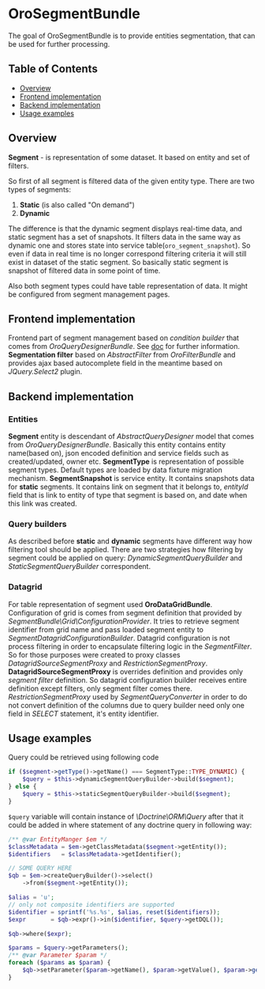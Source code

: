 OroSegmentBundle
===============

The goal of OroSegmentBundle is to provide entities segmentation, that can be used for further processing.

## Table of Contents
 - [Overview](#overview)
 - [Frontend implementation](#frontend-implementation)
 - [Backend implementation](#backend-implementation)
 - [Usage examples](#usage-examples)

## Overview

**Segment** - is representation of some dataset. It based on entity and set of filters.

So first of all segment is filtered data of the given entity type.
There are two types of segments:

 1. **Static** (is also called "On demand")
 2. **Dynamic**

The difference is that the dynamic segment displays real-time data, and static segment has a set of snapshots.
 It filters data in the same way as dynamic one and stores state into service table(`oro_segment_snapshot`).
 So even if data in real time is no longer correspond filtering criteria it will still exist in dataset of the static segment.
 So basically static segment is snapshot of filtered data in some point of time.

 Also both segment types could have table representation of data. It might be configured from segment management pages.

## Frontend implementation

Frontend part of segment management based on *condition builder* that comes from *OroQueryDesignerBundle*.
See [doc](../QueryDesignerBundle/Resources/doc/frontend/condition-builder.md) for further information. **Segmentation filter** based
on *AbstractFilter* from *OroFilterBundle* and provides ajax based autocomplete field in the meantime based on *JQuery.Select2* plugin.

## Backend implementation

### Entities

**Segment** entity is descendant of *AbstractQueryDesigner* model that comes from *OroQueryDesignerBundle*.
 Basically this entity contains entity name(based on), json encoded definition and service fields such as created/updated,
 owner etc. **SegmentType** is representation of possible segment types.
 Default types are loaded by data fixture migration mechanism. **SegmentSnapshot** is service entity.
 It contains snapshots data for **static** segments. It contains link on segment that it belongs to,
 *entityId* field that is link to entity of type that segment is based on, and date when this link was created.

### Query builders

As described before **static** and **dynamic** segments have different way how filtering tool should be applied.
There are two strategies how filtering by segment could be applied on query: *DynamicSegmentQueryBuilder* and *StaticSegmentQueryBuilder* correspondent.

### Datagrid

For table representation of segment used **OroDataGridBundle**. Configuration of grid is comes from segment definition that provided by *SegmentBundle\Grid\ConfigurationProvider*.
 It tries to retrieve segment identifier from grid name and pass loaded segment entity to *SegmentDatagridConfigurationBuilder*.
 Datagrid configuration is not process filtering in order to encapsulate filtering logic in the *SegmentFilter*.
 So for those purposes were created to proxy classes *DatagridSourceSegmentProxy* and *RestrictionSegmentProxy*.
 **DatagridSourceSegmentProxy** is overrides definition and provides only *segment filter* definition.
 So datagrid configuration builder receives entire definition except filters, only segment filter comes there.
*RestrictionSegmentProxy* used by *SegmentQueryConverter* in order to do not convert definition of the columns due
 to query builder need only one field in *SELECT* statement, it's entity identifier.

## Usage examples

Query could be retrieved using following code

```php
if ($segment->getType()->getName() === SegmentType::TYPE_DYNAMIC) {
    $query = $this->dynamicSegmentQueryBuilder->build($segment);
} else {
    $query = $this->staticSegmentQueryBuilder->build($segment);
}
```

`$query` variable will contain instance of *\Doctrine\ORM\Query* after that it could be added in where statement of any doctrine query in following way:

```php
/** @var EntityManger $em */
$classMetadata = $em->getClassMetadata($segment->getEntity());
$identifiers   = $classMetadata->getIdentifier();

// SOME QUERY HERE
$qb = $em->createQueryBuilder()->select()
    ->from($segment->getEntity());

$alias = 'u';
// only not composite identifiers are supported
$identifier = sprintf('%s.%s', $alias, reset($identifiers));
$expr       = $qb->expr()->in($identifier, $query->getDQL());

$qb->where($expr);

$params = $query->getParameters();
/** @var Parameter $param */
foreach ($params as $param) {
    $qb->setParameter($param->getName(), $param->getValue(), $param->getType());
}
```
